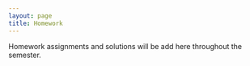 ```yaml
---
layout: page
title: Homework
---
```


Homework assignments and solutions will be add here throughout the semester. 




